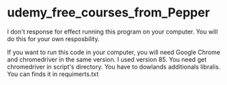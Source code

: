 # udemy_free_courses_from_Pepper

I don't response for effect running this program on your computer. You will do this for your own resposbility.

If you want to run this code in your computer, you will need Google Chrome and chromedriver in the same version. 
I used version 85. You need get chromedriver in script's directory. You have to dowlands additionals libralis. 
You can finds it in requimerts.txt
